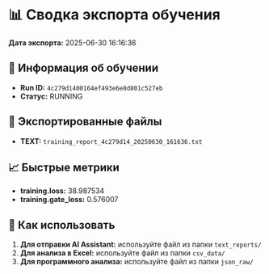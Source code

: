 # 📊 Сводка экспорта обучения

**Дата экспорта:** 2025-06-30 16:16:36

## 🎯 Информация об обучении

- **Run ID:** `4c279d1400164ef493e6e0d801c527eb`
- **Статус:** RUNNING

## 📁 Экспортированные файлы

- **TEXT:** `training_report_4c279d14_20250630_161636.txt`

## 📈 Быстрые метрики

- **training.loss:** 38.987534
- **training.gate_loss:** 0.576007

## 🚀 Как использовать

1. **Для отправки AI Assistant:** используйте файл из папки `text_reports/`
2. **Для анализа в Excel:** используйте файл из папки `csv_data/`
3. **Для программного анализа:** используйте файл из папки `json_raw/`
